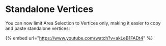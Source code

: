 # Standalone Vertices

You can now limit Area Selection to Vertices only, making it easier to copy and paste standalone vertices:

{% embed url="https://www.youtube.com/watch?v=akLeB1FADt4" %}

